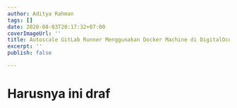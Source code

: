 ```yaml
---
author: Aditya Rahman
tags: []
date: 2020-08-03T20:17:32+07:00
coverImageUrl: ''
title: Autoscale GitLab Runner Menggunakan Docker Machine di DigitalOcean
excerpt: ''
publish: false

---
```

# Harusnya ini draf
